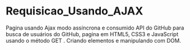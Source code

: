 # Requisicao_Usando_AJAX
Pagina usando Ajax modo assíncrona e consumido API do GitHub para busca de usuários do GitHub, pagina em HTML5, CSS3 e JavaScript usando o método GET . 
Criando elementos e manipulando com DOM.
